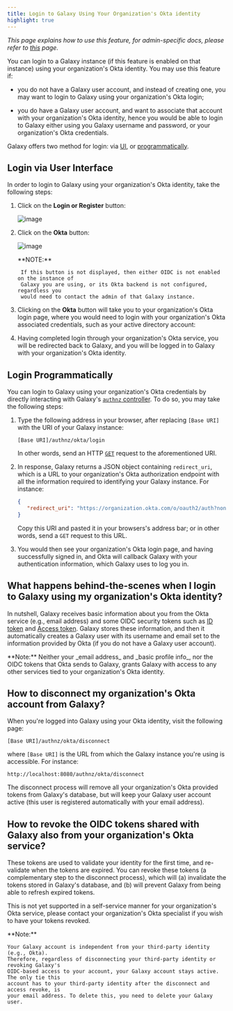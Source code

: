 ```yaml
---
title: Login to Galaxy Using Your Organization's Okta identity
highlight: true
---
```


_This page explains how to use this feature, for admin-specific docs, please refer to [this](/src/authnz/config/oidc/idps/okta/index.md) page._

You can login to a Galaxy instance (if this feature is enabled on that instance) using your organization's Okta identity. 
You may use this feature if: 

- you do not have a Galaxy user account, and instead of creating one, you may want to login to Galaxy 
using your organization's Okta login;

- you do have a Galaxy user account, and want to associate that account with your organization's Okta identity, 
hence you would be able to login to Galaxy either using you Galaxy username and password, or 
your organization's Okta credentials.

Galaxy offers two method for login: via [UI](#login-via-user-interface), or [programmatically](#login-programmatically). 


## Login via User Interface 

In order to login to Galaxy using your organization's Okta identity, take the following steps:

1. Click on the **Login or Register** button:

    ![image](/src/authnz/use/oidc/idps/okta/01.png)

2. Click on the **Okta** button:

    ![image](/src/authnz/use/oidc/idps/okta/02.png)

    <div class="alert alert-info" role="alert">
        **NOTE:**
        
        If this button is not displayed, then either OIDC is not enabled on the instance of 
	    Galaxy you are using, or its Okta backend is not configured, regardless you 
	    would need to contact the admin of that Galaxy instance.
    </div>

3. Clicking on the **Okta** button will take you to your organization's Okta login page, 
where you would need to login with your organization's Okta associated credentials, such as your active directory account:

4. Having completed login through your organization's Okta service, you  will be redirected back to 
Galaxy, and you will be logged in to Galaxy with your organization's Okta identity.

## Login Programmatically

You can login to Galaxy using your organization's Okta credentials by directly interacting with Galaxy's 
[`authnz` controller](https://github.com/galaxyproject/galaxy/blob/eba0eb6f0865679c09e9896c410957bc6cb2927a/lib/galaxy/webapps/galaxy/controllers/authnz.py#L17). 
To do so, you may take the following steps:

1. Type the following address in your browser, after replacing `[Base URI]` with the URI of your Galaxy instance:

    ```
    [Base URI]/authnz/okta/login
    ```

    In other words, send an HTTP [`GET`](https://www.w3.org/Protocols/rfc2616/rfc2616-sec9.html#sec9.3) request to the 
    aforementioned URI.

2. In response, Galaxy returns a JSON object containing `redirect_uri`, which is a URL to your organization's Okta 
authorization endpoint with all the information required to identifying your Galaxy instance. For instance:

    ```json
    {
       "redirect_uri": "https://organization.okta.com/o/oauth2/auth?nonce= ... &state= ... &redirect_uri=http://localhost:8080/authnz/okta/callback&prompt=consent&response_type=code&client_id= ... organization.okta.com&scope=openid+email&access_type=offline",
    }
    ```

    Copy this URI and pasted it in your browsers's address bar; or in other words, send a `GET` request to this URL.

3. You would then see your organization's Okta login page, and having successfully signed in, and Okta will callback Galaxy with 
your authentication information, which Galaxy uses to log you in.  



## What happens behind-the-scenes when I login to Galaxy using my organization's Okta identity?

In nutshell, Galaxy receives basic information about you from the Okta service (e.g., email 
address) and some OIDC security tokens such as [ID token](http://openid.net/specs/openid-connect-core-1_0.html#IDToken) 
and [Access token](https://www.oauth.com/oauth2-servers/access-tokens/). Galaxy stores these 
information, and then it automatically creates a Galaxy user with its username and email set to 
the information provided by Okta (if you do not have a Galaxy user account).


<div class="alert alert-info" role="alert">
    **Note:**
    Neither your _email address_ and _basic profile info_, nor the OIDC tokens that Okta 
    sends to Galaxy, grants Galaxy with access to any other services tied to your organization's Okta 
    identity.
</div> 


## How to disconnect my organization's Okta account from Galaxy? 

When you're logged into Galaxy using your Okta identity, visit the following page:

```
[Base URI]/authnz/okta/disconnect
```

where `[Base URI]` is the URL from which the Galaxy instance you're using is accessible. For instance:

```
http://localhost:8080/authnz/okta/disconnect
```

The disconnect process will remove all your organization's Okta provided tokens from Galaxy's database, but 
will keep your Galaxy user account active (this user is registered automatically with your email address).


## How to revoke the OIDC tokens shared with Galaxy also from your organization's Okta service?

These tokens are used to validate your identity for the first time, and re-validate when the 
tokens are expired. You can revoke these tokens (a complementary step to 
the disconnect process), which will (a) invalidate the tokens stored in Galaxy's database, 
and (b) will prevent Galaxy from being able to refresh expired tokens. 

This is not yet supported in a self-service manner for your organization's Okta service, 
please contact your organization's Okta specialist if you wish to have your tokens revoked.


<div class="alert alert-info" role="alert">
    **Note:**
    
    Your Galaxy account is independent from your third-party identity (e.g., Okta). 
    Therefore, regardless of disconnecting your third-party identity or revoking Galaxy's 
    OIDC-based access to your account, your Galaxy account stays active. The only tie this 
    account has to your third-party identity after the disconnect and access revoke, is
    your email address. To delete this, you need to delete your Galaxy user.
</div>
 
